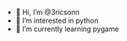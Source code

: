 - 👋 Hi, I’m @3ricsonn
- 👀 I’m interested in python
- 🌱 I’m currently learning pygame
<!--- 💞️ I’m looking to collaborate on ...
- 📫 How to reach me ...--->

<!---
3ricsonn/3ricsonn is a ✨ special ✨ repository because its `README.md` (this file) appears on your GitHub profile.
You can click the Preview link to take a look at your changes.
--->

